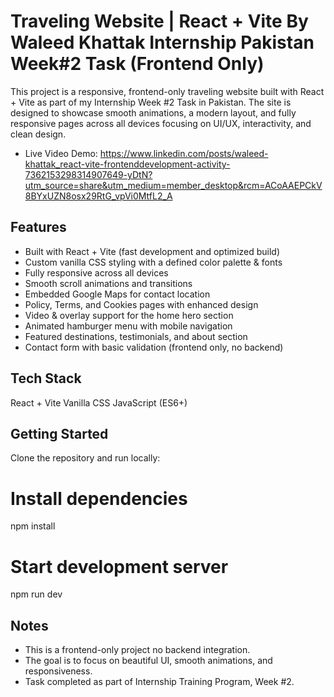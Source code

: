 # Traveling Website | React + Vite By Waleed Khattak Internship Pakistan Week#2 Task (Frontend Only)

This project is a responsive, frontend-only traveling website built with React + Vite as part of my Internship Week #2 Task in Pakistan.
The site is designed to showcase smooth animations, a modern layout, and fully responsive pages across all devices focusing on UI/UX, interactivity, and clean design.

- Live Video Demo: https://www.linkedin.com/posts/waleed-khattak_react-vite-frontenddevelopment-activity-7362153298314907649-yDtN?utm_source=share&utm_medium=member_desktop&rcm=ACoAAEPCkV8BYxUZN8osx29RtG_vpVi0MtfL2_A

## Features

- Built with React + Vite (fast development and optimized build)
- Custom vanilla CSS styling with a defined color palette & fonts
- Fully responsive across all devices
- Smooth scroll animations and transitions
- Embedded Google Maps for contact location
- Policy, Terms, and Cookies pages with enhanced design
- Video & overlay support for the home hero section
- Animated hamburger menu with mobile navigation
- Featured destinations, testimonials, and about section
- Contact form with basic validation (frontend only, no backend)


## Tech Stack

React + Vite
Vanilla CSS
JavaScript (ES6+)

## Getting Started

Clone the repository and run locally:
# Install dependencies
npm install

# Start development server
npm run dev

## Notes

- This is a frontend-only project no backend integration.
- The goal is to focus on beautiful UI, smooth animations, and responsiveness.
- Task completed as part of Internship Training Program, Week #2.
